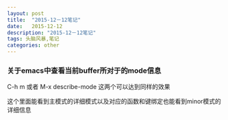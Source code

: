 ```yaml
---
layout: post
title:  "2015-12－12笔记"
date:   2015-12-12
description: "2015-12－12笔记"
tags: 头脑风暴,笔记
categories: other
---
```


### 关于emacs中查看当前buffer所对于的mode信息

C-h m 或者 M-x describe-mode 这两个可以达到同样的效果

这个里面能看到主模式的详细模式以及对应的函数和键绑定也能看到minor模式的详细信息
